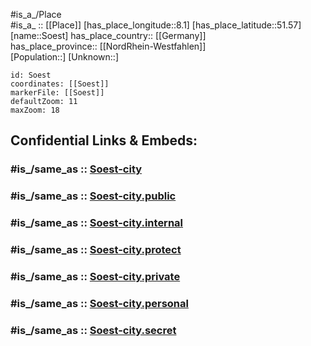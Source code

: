 ﻿---
confidential: public
isDeleted: false
location:
- 51.57
- 8.1
mapmarker: city
mapzoom:
- 7
- 12
SpocWebEntityId: 34339
tags:
- geo/City
type: City
---

#is_a_/Place  
#is_a_ :: [[Place]] 
[has_place_longitude::8.1] 
[has_place_latitude::51.57] 
[name::Soest] 
has_place_country:: [[Germany]]  
has_place_province:: [[NordRhein-Westfahlen]]  
[Population::] 
[Unknown::] 


```leaflet
id: Soest
coordinates: [[Soest]] 
markerFile: [[Soest]] 
defaultZoom: 11 
maxZoom: 18
```


## Confidential Links & Embeds: 

### #is_/same_as :: [Soest-city](/_Standards/Earth/Continent/Europe/Europe~Central/Germany/Germany~West/Nordrhein-Westfalen/counties~NW/Soest/cities~Soest/Soest-city.md) 

### #is_/same_as :: [Soest-city.public](/_public/Earth/Continent/Europe/Europe~Central/Germany/Germany~West/Nordrhein-Westfalen/counties~NW/Soest/cities~Soest/Soest-city.public.md) 

### #is_/same_as :: [Soest-city.internal](/_internal/Earth/Continent/Europe/Europe~Central/Germany/Germany~West/Nordrhein-Westfalen/counties~NW/Soest/cities~Soest/Soest-city.internal.md) 

### #is_/same_as :: [Soest-city.protect](/_protect/Earth/Continent/Europe/Europe~Central/Germany/Germany~West/Nordrhein-Westfalen/counties~NW/Soest/cities~Soest/Soest-city.protect.md) 

### #is_/same_as :: [Soest-city.private](/_private/Earth/Continent/Europe/Europe~Central/Germany/Germany~West/Nordrhein-Westfalen/counties~NW/Soest/cities~Soest/Soest-city.private.md) 

### #is_/same_as :: [Soest-city.personal](/_personal/Earth/Continent/Europe/Europe~Central/Germany/Germany~West/Nordrhein-Westfalen/counties~NW/Soest/cities~Soest/Soest-city.personal.md) 

### #is_/same_as :: [Soest-city.secret](/_secret/Earth/Continent/Europe/Europe~Central/Germany/Germany~West/Nordrhein-Westfalen/counties~NW/Soest/cities~Soest/Soest-city.secret.md)

